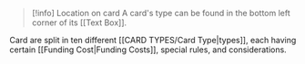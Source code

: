 > [!info] Location on card
> A card's type can be found in the bottom left corner of its [[Text Box]].

Card are split in ten different [[CARD TYPES/Card Type|types]], each having certain [[Funding Cost|Funding Costs]], special rules, and considerations. 